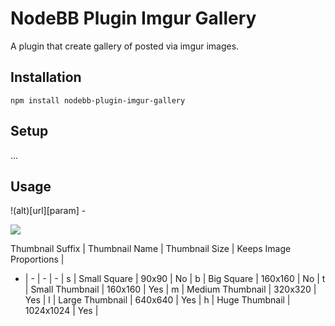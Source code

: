 # NodeBB Plugin Imgur Gallery

A plugin that create gallery of posted via imgur images.

## Installation

    npm install nodebb-plugin-imgur-gallery


## Setup
...

## Usage
!(alt)[url][param] - 


![](https://i.imgur.com/4eK0RLd.png)


Thumbnail Suffix | Thumbnail Name | Thumbnail Size | Keeps Image Proportions |
- | - | - | - |
s | Small Square | 90x90 | No |
b | Big Square | 160x160 | No |
t | Small Thumbnail | 160x160 | Yes |
m | Medium Thumbnail | 320x320 | Yes |
l | Large Thumbnail | 640x640 | Yes |
h | Huge Thumbnail | 1024x1024 | Yes |